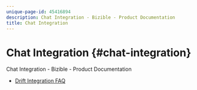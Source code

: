 ```yaml
---
unique-page-id: 45416894
description: Chat Integration - Bizible - Product Documentation
title: Chat Integration
---
```


# Chat Integration {#chat-integration}

Chat Integration - Bizible - Product Documentation

* [Drift Integration FAQ](chat-integration/drift-integration-faq.md)

